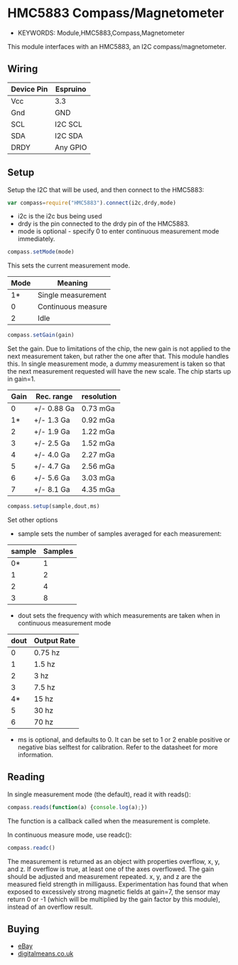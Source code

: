 <!--- Copyright (c) 2014 Spence Konde. See the file LICENSE for copying permission. -->
HMC5883 Compass/Magnetometer
=====================

* KEYWORDS: Module,HMC5883,Compass,Magnetometer

This module interfaces with an HMC5883, an I2C compass/magnetometer. 

Wiring
----------------

| Device Pin | Espruino |
| ---------- | -------- |
| Vcc        | 3.3      |
| Gnd        | GND      |
| SCL        | I2C SCL  |
| SDA        | I2C SDA  |
| DRDY       | Any GPIO |


Setup
---------------

Setup the I2C that will be used, and then connect to the HMC5883:

```JavaScript 
var compass=require("HMC5883").connect(i2c,drdy,mode)
```

* i2c is the i2c bus being used
* drdy is the pin connected to the drdy pin of the HMC5883. 
* mode is optional - specify 0 to enter continuous measurement mode immediately. 


```JavaScript 
compass.setMode(mode)
```

This sets the current measurement mode. 

| Mode | Meaning            |
|------|--------------------|
| 1*   | Single measurement |
| 0    | Continuous measure |
| 2    | Idle               |



```JavaScript 
compass.setGain(gain)
```

Set the gain. Due to limitations of the chip, the new gain is not applied to the next measurement taken, but rather the one after that. This module handles this. In single measurement mode, a dummy measurement is taken so that the next measurement requested will have the new scale. The chip starts up in gain=1. 


| Gain | Rec. range  | resolution |
|------|-------------|------------|
| 0    | +/- 0.88 Ga | 0.73 mGa   |
| 1*   | +/- 1.3 Ga  | 0.92 mGa   |
| 2    | +/- 1.9 Ga  | 1.22 mGa   |
| 3    | +/- 2.5 Ga  | 1.52 mGa   |
| 4    | +/- 4.0 Ga  | 2.27 mGa   |
| 5    | +/- 4.7 Ga  | 2.56 mGa   |
| 6    | +/- 5.6 Ga  | 3.03 mGa   |
| 7    | +/- 8.1 Ga  | 4.35 mGa   |


```JavaScript
compass.setup(sample,dout,ms)
```

Set other options

* sample sets the number of samples averaged for each measurement:

| sample | Samples |
|--------|---------|
| 0*     | 1       |
| 1      | 2       |
| 2      | 4       |
| 3      | 8       |

* dout sets the frequency with which measurements are taken when in continuous measurement mode

| dout | Output Rate |
|------|-------------|
| 0    | 0.75 hz     |
| 1    | 1.5 hz      |
| 2    | 3 hz        |
| 3    | 7.5 hz      |
| 4*   | 15 hz       |
| 5    | 30 hz       |
| 6    | 70 hz       |
  
* ms is optional, and defaults to 0. It can be set to 1 or 2 enable positive or negative bias selftest for calibration. Refer to the datasheet for more information.


Reading
----------------

In single measurement mode (the default), read it with reads():

```JavaScript 
compass.reads(function(a) {console.log(a);})
```

The function is a callback called when the measurement is complete. 

In continuous measure mode, use readc():

```JavaScript 
compass.readc()
```

The measurement is returned as an object with properties overflow, x, y, and z. If overflow is true, at least one of the axes overflowed. The gain should be adjusted and measurement repeated. x, y, and z are the measured field strength in milligauss. Experimentation has found that when exposed to excessively strong magnetic fields at gain=7, the sensor may return 0 or -1 (which will be multiplied by the gain factor by this module), instead of an overflow result.


Buying
-----
* [eBay](http://www.ebay.com/sch/i.html?_nkw=HMC5883&_sacat=92074)
* [digitalmeans.co.uk](https://digitalmeans.co.uk/shop/index.php?route=product/search&tag=hmc5883)
